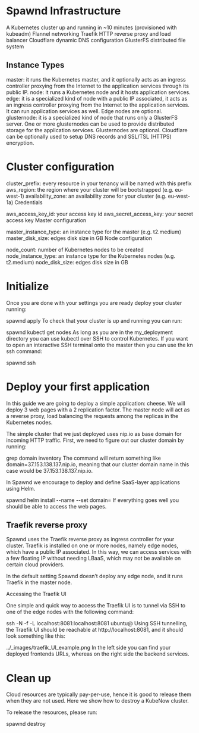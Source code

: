 # Spawnd Infrastructure 

A Kubernetes cluster up and running in ~10 minutes (provisioned with kubeadm)
Flannel networking
Traefik HTTP reverse proxy and load balancer
Cloudflare dynamic DNS configuration
GlusterFS distributed file system

## Instance Types

master: it runs the Kubernetes master, and it optionally acts as an ingress controller proxying from the Internet to the application services through its public IP.
node: it runs a Kubernetes node and it hosts application services.
edge: it is a specialized kind of node with a public IP associated, it acts as an ingress controller proxying from the Internet to the application services. It can run application services as well. Edge nodes are optional.
glusternode: it is a specialized kind of node that runs only a GlusterFS server. One or more glusternodes can be used to provide distributed storage for the application services. Glusternodes are optional.
Cloudflare can be optionally used to setup DNS records and SSL/TSL (HTTPS) encryption.

# Cluster configuration

cluster_prefix: every resource in your tenancy will be named with this prefix
aws_region: the region where your cluster will be bootstrapped (e.g. eu-west-1)
availability_zone: an availability zone for your cluster (e.g. eu-west-1a)
Credentials

aws_access_key_id: your access key id
aws_secret_access_key: your secret access key
Master configuration

master_instance_type: an instance type for the master (e.g. t2.medium)
master_disk_size: edges disk size in GB
Node configuration

node_count: number of Kubernetes nodes to be created
node_instance_type: an instance type for the Kubernetes nodes (e.g. t2.medium)
node_disk_size: edges disk size in GB

# Initialize

Once you are done with your settings you are ready deploy your cluster running:

spawnd apply
To check that your cluster is up and running you can run:

spawnd kubectl get nodes
As long as you are in the my_deployment directory you can use kubectl over SSH to control Kubernetes. If you want to open an interactive SSH terminal onto the master then you can use the kn ssh command:

spawnd ssh

# Deploy your first application

In this guide we are going to deploy a simple application: cheese. We will deploy 3 web pages with a 2 replication factor. The master node will act as a reverse proxy, load balancing the requests among the replicas in the Kubernetes nodes.

The simple cluster that we just deployed uses nip.io as base domain for incoming HTTP traffic. First, we need to figure out our cluster domain by running:

grep domain inventory
The command will return something like domain=37.153.138.137.nip.io, meaning that our cluster domain name in this case would be 37.153.138.137.nip.io.

In Spawnd we encourage to deploy and define SaaS-layer applications using Helm.

spawnd helm install --name --set domain=<your-domain> 
If everything goes well you should be able to access the web pages.


## Traefik reverse proxy

Spawnd uses the Traefik reverse proxy as ingress controller for your cluster. Traefik is installed on one or more nodes, namely edge nodes, which have a public IP associated. In this way, we can access services with a few floating IP without needing LBaaS, which may not be available on certain cloud providers.

In the default setting Spawnd doesn’t deploy any edge node, and it runs Traefik in the master node.

Accessing the Traefik UI

One simple and quick way to access the Traefik UI is to tunnel via SSH to one of the edge nodes with the following command:

ssh -N -f -L localhost:8081:localhost:8081 ubuntu@<your-domain>
Using SSH tunnelling, the Traefik UI should be reachable at http://localhost:8081, and it should look something like this:

../_images/traefik_UI_example.png
In the left side you can find your deployed frontends URLs, whereas on the right side the backend services.

# Clean up

Cloud resources are typically pay-per-use, hence it is good to release them when they are not used. Here we show how to destroy a KubeNow cluster.

To release the resources, please run:

spawnd destroy
